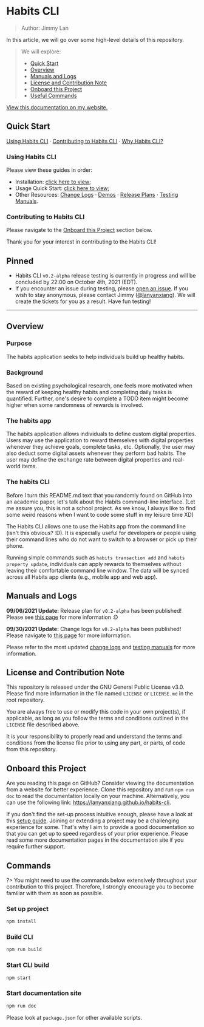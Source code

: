 # Habits CLI

> Author: Jimmy Lan

In this article, we will go over some high-level details of this repository.

> We will explore:
>
> - [Quick Start](#quick-start)
> - [Overview](#overview)
> - [Manuals and Logs](#manuals-and-logs)
> - [License and Contribution Note](#license-and-contribution-note)
> - [Onboard this Project](#onboard-this-project)
> - [Useful Commands](#commands)

[View this documentation on my website.](https://lanyanxiang.github.io/habits-cli/)

## Quick Start

[Using Habits CLI](#using-habits-cli) ·
[Contributing to Habits CLI](#contributing-to-habits-cli) · [Why Habits CLI?](#overview)

### Using Habits CLI

Please view these guides in order:

- Installation: [click here to view](installation.md);
- Usage Quick Start: [click here to view](usage-quick-start.md);
- Other Resources: [Change Logs](change-logs/README.md) · [Demos](demo/README.md)
  · [Release Plans](release-plans/README.md) · [Testing Manuals](testing/README.md).

### Contributing to Habits CLI

Please navigate to the [Onboard this Project](#onboard-this-project) section below.

Thank you for your interest in contributing to the Habits CLI!

## Pinned

* Habits CLI `v0.2-alpha` release testing is currently in progress and will be concluded by 22:00 on October 4th, 2021
  (EDT).
* If you encounter an issue during testing, please [open an issue](https://github.com/lanyanxiang/habits-cli/issues). If
  you wish to stay anonymous, please contact Jimmy ([@lanyanxiang](https://github.com/lanyanxiang)). We will create the
  tickets for you as a result. Have fun testing!

---

## Overview

### Purpose

The habits application seeks to help individuals build up healthy habits.

### Background

Based on existing psychological research, one feels more motivated when the reward of keeping healthy habits and
completing daily tasks is quantified. Further, one's desire to complete a TODO item might become higher when some
randomness of rewards is involved.

### The habits app
The habits application allows individuals to define custom digital properties. Users may use the application to reward themselves with digital properties whenever they achieve goals, complete tasks, etc. Optionally, the user may also deduct some digital assets whenever they perform bad habits. The user may define the exchange rate between digital properties and real-world items.

### The habits CLI
Before I turn this README.md text that you randomly found on GitHub into an academic paper, let's talk about the Habits command-line interface. (Let me assure you, this is not a school project. As we know, I always like to find some weird reasons when I want to code some stuff in my leisure time XD)

The Habits CLI allows one to use the Habits app from the command line (isn't this obvious? :D). It is especially useful
for developers or people using their command lines who do not want to switch to a browser or pick up their phone.

Running simple commands such as `habits transaction add` and `habits property update`, individuals can apply rewards to
themselves without leaving their comfortable command line window. The data will be synced across all Habits app
clients (e.g., mobile app and web app).

## Manuals and Logs

**09/06/2021 Update:** Release plan for `v0.2-alpha` has been published! Please see [this page](release-plans/v0.2.md)
for more information :D

**09/30/2021 Update:** Change logs for `v0.2-alpha` has been published! Please navigate
to [this page](change-logs/v0.2.md) for more information.

Please refer to the most updated [change logs](change-logs) and [testing manuals](testing) for more information.

## License and Contribution Note

This repository is released under the GNU General Public License v3.0. Please find more information in the file
named `LICENSE` or `LICENSE.md` in the root repository.

You are always free to use or modify this code in your own project(s), if applicable, as long as you follow the terms
and conditions outlined in the `LICENSE` file described above.

It is your responsibility to properly read and understand the terms and conditions from the license file prior to using any part, or parts, of code from this repository.

## Onboard this Project

Are you reading this page on GitHub? Consider viewing the documentation from a website for better experience.
Clone this repository and run `npm run doc` to read the documentation locally on your machine.
Alternatively, you can use the following link: https://lanyanxiang.github.io/habits-cli.

If you don't find the set-up process intuitive enough, please have a look at this [setup guide](setup.md).
Joining or extending a project may be a challenging experience for some.
That's why I aim to provide a good documentation so that you can get up to speed regardless of your prior experience.
Please read some more documentation pages in the documentation site if you require further support.

## Commands

?> You might need to use the commands below extensively throughout your contribution to this project.
Therefore, I strongly encourage you to become familiar with them as soon as possible.

### Set up project

```bash
npm install
```

### Build CLI

```bash
npm run build
```

### Start CLI build

```bash
npm start
```

### Start documentation site

```bash
npm run doc
```

Please look at `package.json` for other available scripts.
